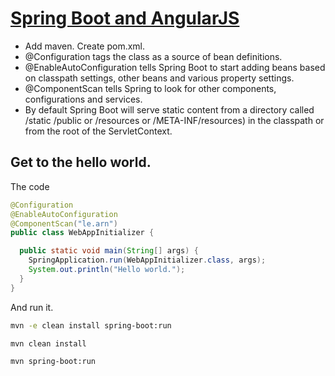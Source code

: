 # [Spring Boot and AngularJS](https://examples.javacodegeeks.com/enterprise-java/spring/boot/spring-boot-and-angularjs-integration-tutorial/)


  - Add maven. Create pom.xml. 
  - @Configuration tags the class as a source of bean definitions. 
  - @EnableAutoConfiguration tells Spring Boot to start adding beans based on classpath settings, other beans and various property settings.
  - @ComponentScan tells Spring to look for other components, configurations and services.
  - By default Spring Boot will serve static content from a directory called /static /public or /resources or /META-INF/resources) in the classpath or from the root of the ServletContext. 



## Get to the hello world. 

The code 

```java 
@Configuration
@EnableAutoConfiguration
@ComponentScan("le.arn")
public class WebAppInitializer {

  public static void main(String[] args) {
    SpringApplication.run(WebAppInitializer.class, args);
    System.out.println("Hello world.");
  }
}
```

And run it. 

```bash 
mvn -e clean install spring-boot:run
```





```
mvn clean install

mvn spring-boot:run

```
